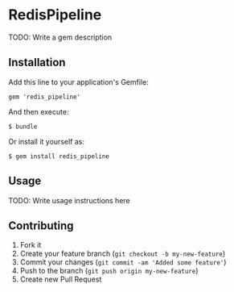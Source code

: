 # RedisPipeline

TODO: Write a gem description

## Installation

Add this line to your application's Gemfile:

    gem 'redis_pipeline'

And then execute:

    $ bundle

Or install it yourself as:

    $ gem install redis_pipeline

## Usage

TODO: Write usage instructions here

## Contributing

1. Fork it
2. Create your feature branch (`git checkout -b my-new-feature`)
3. Commit your changes (`git commit -am 'Added some feature'`)
4. Push to the branch (`git push origin my-new-feature`)
5. Create new Pull Request
